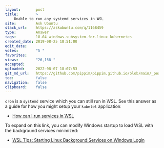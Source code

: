 ```yaml
---
layout:       post
title:        >
    Unable to run any systemd services in WSL
site:         Ask Ubuntu
stack_url:    https://askubuntu.com/q/1168459
type:         Answer
tags:         18.04 windows-subsystem-for-linux kubernetes
created_date: 2019-08-25 18:51:00
edit_date:    
votes:        "5 "
favorites:    
views:        "26,168 "
accepted:     
uploaded:     2022-08-07 18:07:53
git_md_url:   https://github.com/pippim/pippim.github.io/blob/main/_posts/2019/2019-08-25-Unable-to-run-any-systemd-services-in-WSL.md
toc:          false
navigation:   false
clipboard:    false
---
```


`cron` is a `systemd` service which you can still run in WSL. See this answer as a guide for how you might setup your `kubelet` application:

- [How can I run services in WSL][1]

To expand on this link, you can modify Windows startup to load WSL with the background services minimized:

- [WSL Tips: Starting Linux Background Services on Windows Login][2]


  [1]: https://askubuntu.com/a/1025478/307523
  [2]: https://dev.to/ironfroggy/wsl-tips-starting-linux-background-services-on-windows-login-3o98
